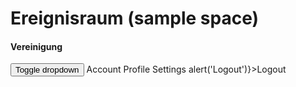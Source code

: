  Ereignisraum (sample space)
 ===
 
 #### Vereinigung 

<script async src="//jsfiddle.net/endsub/daonn1vw/embed/result,js/"></script>


<Dropdown>
    <Button>
        Toggle dropdown <Button.Caret />
    </Button>
    <Dropdown.Item header>Account</Dropdown.Item>
    <Dropdown.Item href="/profile">Profile</Dropdown.Item>
    <Dropdown.Item href="/settings">Settings</Dropdown.Item>
    <Dropdown.Divider />
    <Dropdown.Item onClick={e => alert('Logout')}>Logout</Dropdown.Item>
</Dropdown>
